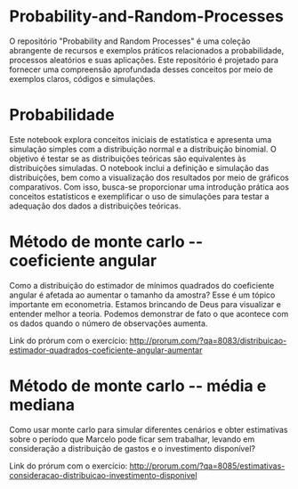 # Probability-and-Random-Processes
O repositório "Probability and Random Processes" é uma coleção abrangente de recursos e exemplos práticos relacionados a probabilidade, processos aleatórios e suas aplicações. Este repositório é projetado para fornecer uma compreensão aprofundada desses conceitos por meio de exemplos claros, códigos e simulações.

# Probabilidade
Este notebook explora conceitos iniciais de estatística e apresenta uma simulação simples com a distribuição normal e a distribuição binomial. O objetivo é testar se as distribuições teóricas são equivalentes às distribuições simuladas. O notebook inclui a definição e simulação das distribuições, bem como a visualização dos resultados por meio de gráficos comparativos. Com isso, busca-se proporcionar uma introdução prática aos conceitos estatísticos e exemplificar o uso de simulações para testar a adequação dos dados a distribuições teóricas.

# Método de monte carlo -- coeficiente angular
Como a distribuição do estimador de mínimos quadrados do coeficiente angular é afetada ao aumentar o tamanho da amostra? Esse é um tópico importante em econometria. Estamos brincando de Deus para visualizar e entender melhor a teoria. Podemos demonstrar de fato o que acontece com os dados quando o número de observações aumenta. 

Link do prórum com o exercício: http://prorum.com/?qa=8083/distribuicao-estimador-quadrados-coeficiente-angular-aumentar

# Método de monte carlo -- média e mediana
Como usar monte carlo para simular diferentes cenários e obter estimativas sobre o período que Marcelo pode ficar sem trabalhar, levando em consideração a distribuição de gastos e o investimento disponível?

Link do prórum com o exercício: http://prorum.com/?qa=8085/estimativas-consideracao-distribuicao-investimento-disponivel

